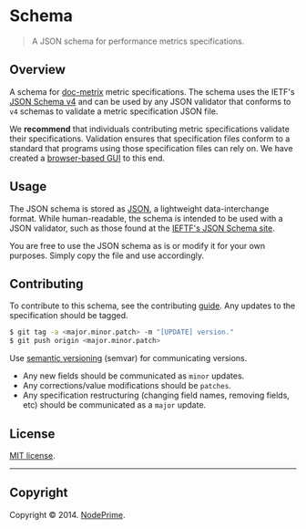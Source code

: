 Schema
======

> A JSON schema for performance metrics specifications.


## Overview

A schema for [doc-metrix](https://github.com/doc-metrix/) metric specifications. The schema uses the IETF's [JSON Schema v4](http://json-schema.org/latest/json-schema-core.html) and can be used by any JSON validator that conforms to `v4` schemas to validate a metric specification JSON file.

We __recommend__ that individuals contributing metric specifications validate their specifications. Validation ensures that specification files conform to a standard that programs using those specification files can rely on. We have created a [browser-based GUI](http://doc-metrix.github.io/schema/) to this end.


## Usage

The JSON schema is stored as [JSON](http://json.org/), a lightweight data-interchange format. While human-readable, the schema is intended to be used with a JSON validator, such as those found at the [IEFTF's JSON Schema site](http://json-schema.org/implementations.html).

You are free to use the JSON schema as is or modify it for your own purposes. Simply copy the file and use accordingly.


## Contributing

To contribute to this schema, see the contributing [guide](https://github.com/doc-metrix/contributing). Any updates to the specification should be tagged.

``` bash
$ git tag -a <major.minor.patch> -m "[UPDATE] version."
$ git push origin <major.minor.patch>
```

Use [semantic versioning](http://semver.org/) (semvar) for communicating versions.

*	Any new fields should be communicated as `minor` updates.
*	Any corrections/value modifications should be `patches`.
* 	Any specification restructuring (changing field names, removing fields, etc) should be communicated as a `major` update.



## License

[MIT license](http://opensource.org/licenses/MIT). 


---
## Copyright

Copyright &copy; 2014. [NodePrime](http://nodeprime.com).
